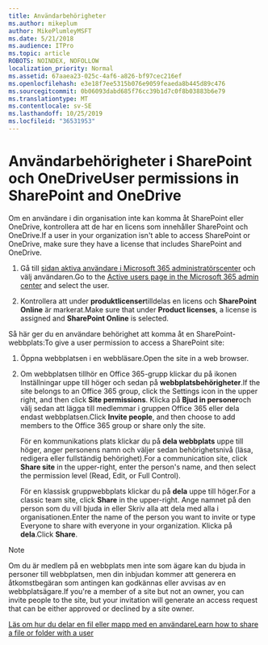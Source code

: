 ```yaml
---
title: Användarbehörigheter
ms.author: mikeplum
author: MikePlumleyMSFT
ms.date: 5/21/2018
ms.audience: ITPro
ms.topic: article
ROBOTS: NOINDEX, NOFOLLOW
localization_priority: Normal
ms.assetid: 67aaea23-025c-4af6-a826-bf97cec216ef
ms.openlocfilehash: e3e18f7ee5315b076e9059feaeda8b445d89c476
ms.sourcegitcommit: 0b06093dabd685f76cc39b1d7c0f8b03883b6e79
ms.translationtype: MT
ms.contentlocale: sv-SE
ms.lasthandoff: 10/25/2019
ms.locfileid: "36531953"
---
```

# <a name="user-permissions-in-sharepoint-and-onedrive"></a><span data-ttu-id="71b47-102">Användarbehörigheter i SharePoint och OneDrive</span><span class="sxs-lookup"><span data-stu-id="71b47-102">User permissions in SharePoint and OneDrive</span></span>

<span data-ttu-id="71b47-103">Om en användare i din organisation inte kan komma åt SharePoint eller OneDrive, kontrollera att de har en licens som innehåller SharePoint och OneDrive.</span><span class="sxs-lookup"><span data-stu-id="71b47-103">If a user in your organization isn't able to access SharePoint or OneDrive, make sure they have a license that includes SharePoint and OneDrive.</span></span> 
  
1. <span data-ttu-id="71b47-104">Gå till [sidan aktiva användare i Microsoft 365 administratörscenter](https://portal.office.com/adminportal/home#/users) och välj användaren.</span><span class="sxs-lookup"><span data-stu-id="71b47-104">Go to the [Active users page in the Microsoft 365 admin center](https://portal.office.com/adminportal/home#/users) and select the user.</span></span> 
    
2. <span data-ttu-id="71b47-105">Kontrollera att under **produktlicenser**tilldelas en licens och **SharePoint Online** är markerat.</span><span class="sxs-lookup"><span data-stu-id="71b47-105">Make sure that under **Product licenses**, a license is assigned and **SharePoint Online** is selected.</span></span> 
    
 <span data-ttu-id="71b47-106">Så här ger du en användare behörighet att komma åt en SharePoint-webbplats:</span><span class="sxs-lookup"><span data-stu-id="71b47-106">To give a user permission to access a SharePoint site:</span></span> 
  
1. <span data-ttu-id="71b47-107">Öppna webbplatsen i en webbläsare.</span><span class="sxs-lookup"><span data-stu-id="71b47-107">Open the site in a web browser.</span></span>
    
2. <span data-ttu-id="71b47-108">Om webbplatsen tillhör en Office 365-grupp klickar du på ikonen Inställningar uppe till höger och sedan på **webbplatsbehörigheter**.</span><span class="sxs-lookup"><span data-stu-id="71b47-108">If the site belongs to an Office 365 group, click the Settings icon in the upper right, and then click **Site permissions**.</span></span> <span data-ttu-id="71b47-109">Klicka på **Bjud in personer**och välj sedan att lägga till medlemmar i gruppen Office 365 eller dela endast webbplatsen.</span><span class="sxs-lookup"><span data-stu-id="71b47-109">Click **Invite people**, and then choose to add members to the Office 365 group or share only the site.</span></span> 
    
    <span data-ttu-id="71b47-110">För en kommunikations plats klickar du på **dela webbplats** uppe till höger, anger personens namn och väljer sedan behörighetsnivå (läsa, redigera eller fullständig behörighet).</span><span class="sxs-lookup"><span data-stu-id="71b47-110">For a communication site, click **Share site** in the upper-right, enter the person's name, and then select the permission level (Read, Edit, or Full Control).</span></span> 
    
    <span data-ttu-id="71b47-111">För en klassisk gruppwebbplats klickar du på **dela** uppe till höger.</span><span class="sxs-lookup"><span data-stu-id="71b47-111">For a classic team site, click **Share** in the upper-right.</span></span> <span data-ttu-id="71b47-112">Ange namnet på den person som du vill bjuda in eller Skriv alla att dela med alla i organisationen.</span><span class="sxs-lookup"><span data-stu-id="71b47-112">Enter the name of the person you want to invite or type Everyone to share with everyone in your organization.</span></span> <span data-ttu-id="71b47-113">Klicka på **dela**.</span><span class="sxs-lookup"><span data-stu-id="71b47-113">Click **Share**.</span></span>
    
> [!NOTE]
> <span data-ttu-id="71b47-114">Om du är medlem på en webbplats men inte som ägare kan du bjuda in personer till webbplatsen, men din inbjudan kommer att generera en åtkomstbegäran som antingen kan godkännas eller avvisas av en webbplatsägare.</span><span class="sxs-lookup"><span data-stu-id="71b47-114">If you're a member of a site but not an owner, you can invite people to the site, but your invitation will generate an access request that can be either approved or declined by a site owner.</span></span> 
  
[<span data-ttu-id="71b47-115">Läs om hur du delar en fil eller mapp med en användare</span><span class="sxs-lookup"><span data-stu-id="71b47-115">Learn how to share a file or folder with a user</span></span>](https://go.microsoft.com/fwlink/?linkid=533408)
  

